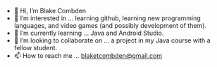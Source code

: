 - 👋 Hi, I’m Blake Combden
- 👀 I’m interested in ... learning github, learning new programming languages, and video games (and possibly development of them).
- 🌱 I’m currently learning ... Java and Android Studio.
- 💞️ I’m looking to collaborate on ... a project in my Java course with a fellow student.
- 📫 How to reach me ... blaketcombden@gmail.com

<!---
blakecombden/blakecombden is a ✨ special ✨ repository because its `README.md` (this file) appears on your GitHub profile.
You can click the Preview link to take a look at your changes.
--->
